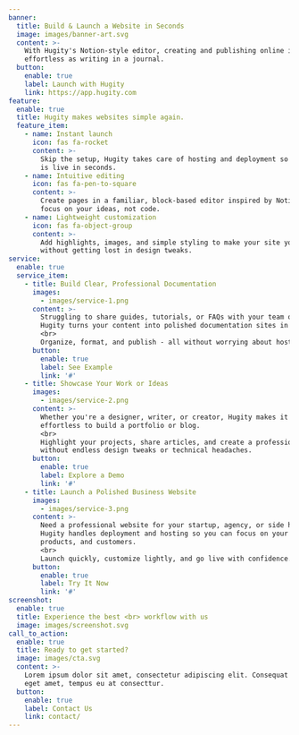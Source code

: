 ```yaml
---
banner:
  title: Build & Launch a Website in Seconds
  image: images/banner-art.svg
  content: >-
    With Hugity's Notion-style editor, creating and publishing online is as
    effortless as writing in a journal.
  button:
    enable: true
    label: Launch with Hugity
    link: https://app.hugity.com
feature:
  enable: true
  title: Hugity makes websites simple again.
  feature_item:
    - name: Instant launch
      icon: fas fa-rocket
      content: >-
        Skip the setup, Hugity takes care of hosting and deployment so your site
        is live in seconds.
    - name: Intuitive editing
      icon: fas fa-pen-to-square
      content: >-
        Create pages in a familiar, block-based editor inspired by Notion -
        focus on your ideas, not code.
    - name: Lightweight customization
      icon: fas fa-object-group
      content: >-
        Add highlights, images, and simple styling to make your site yours,
        without getting lost in design tweaks.
service:
  enable: true
  service_item:
    - title: Build Clear, Professional Documentation
      images:
        - images/service-1.png
      content: >-
        Struggling to share guides, tutorials, or FAQs with your team or users?
        Hugity turns your content into polished documentation sites in seconds. 
        <br>
        Organize, format, and publish - all without worrying about hosting or complex setups.
      button:
        enable: true
        label: See Example
        link: '#'
    - title: Showcase Your Work or Ideas
      images:
        - images/service-2.png
      content: >-
        Whether you're a designer, writer, or creator, Hugity makes it 
        effortless to build a portfolio or blog. 
        <br>
        Highlight your projects, share articles, and create a professional online presence - 
        without endless design tweaks or technical headaches.
      button:
        enable: true
        label: Explore a Demo
        link: '#'
    - title: Launch a Polished Business Website
      images:
        - images/service-3.png
      content: >-
        Need a professional website for your startup, agency, or side hustle? 
        Hugity handles deployment and hosting so you can focus on your brand, 
        products, and customers. 
        <br>
        Launch quickly, customize lightly, and go live with confidence.
      button:
        enable: true
        label: Try It Now
        link: '#'
screenshot:
  enable: true
  title: Experience the best <br> workflow with us
  image: images/screenshot.svg
call_to_action:
  enable: true
  title: Ready to get started?
  image: images/cta.svg
  content: >-
    Lorem ipsum dolor sit amet, consectetur adipiscing elit. Consequat tristique
    eget amet, tempus eu at consecttur.
  button:
    enable: true
    label: Contact Us
    link: contact/
---
```

